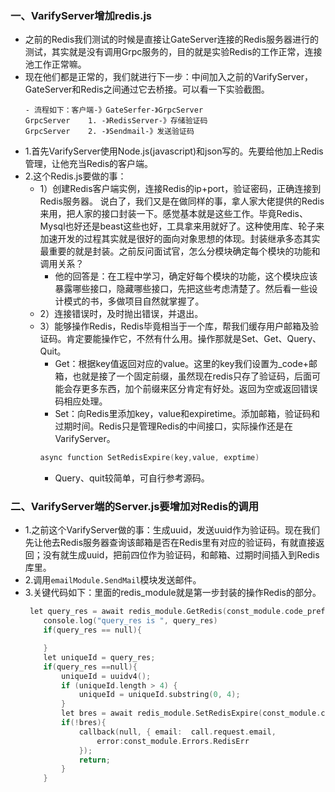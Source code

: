 ### 一、VarifyServer增加redis.js
- 之前的Redis我们测试的时候是直接让GateServer连接的Redis服务器进行的测试，其实就是没有调用Grpc服务的，目的就是实验Redis的工作正常，连接池工作正常嘛。
- 现在他们都是正常的，我们就进行下一步：中间加入之前的VarifyServer，GateServer和Redis之间通过它去桥接。可以看一下实验截图。
    ```
    - 流程如下：客户端-》GateSerfer-》GrpcServer 
    GrpcServer    1. -》RedisServer-》存储验证码
    GrpcServer    2. -》Sendmail-》发送验证码
    ```
- 1.首先VarifyServer使用Node.js(javascript)和json写的。先要给他加上Redis管理，让他充当Redis的客户端。
- 2.这个Redis.js要做的事：
    - 1）创建Redis客户端实例，连接Redis的ip+port，验证密码，正确连接到Redis服务器。  说白了，我们又是在做同样的事，拿人家大佬提供的Redis来用，把人家的接口封装一下。感觉基本就是这些工作。毕竟Redis、Mysql也好还是beast这些也好，工具拿来用就好了。这种使用库、轮子来加速开发的过程其实就是很好的面向对象思想的体现。封装继承多态其实最重要的就是封装。之前反问面试官，怎么分模块确定每个模块的功能和调用关系？
        - 他的回答是：在工程中学习，确定好每个模块的功能，这个模块应该暴露哪些接口，隐藏哪些接口，先把这些考虑清楚了。然后看一些设计模式的书，多做项目自然就掌握了。
    - 2）连接错误时，及时抛出错误，并退出。
    - 3）能够操作Redis，Redis毕竟相当于一个库，帮我们缓存用户邮箱及验证码。肯定要能操作它，不然有什么用。操作那就是Set、Get、Query、Quit。
        - Get：根据key值返回对应的value。这里的key我们设置为_code+邮箱，也就是接了一个固定前缀，虽然现在redis只存了验证码，后面可能会存更多东西，加个前缀来区分肯定有好处。返回为空或返回错误码相应处理。
        - Set：向Redis里添加key，value和expiretime。添加邮箱，验证码和过期时间。Redis只是管理Redis的中间接口，实际操作还是在VarifyServer。
        ```cpp
        async function SetRedisExpire(key,value, exptime)
        ```
        - Query、quit较简单，可自行参考源码。
### 二、VarifyServer端的Server.js要增加对Redis的调用
- 1.之前这个VarifyServer做的事：生成uuid，发送uuid作为验证码。现在我们先让他去Redis服务器查询该邮箱是否在Redis里有对应的验证码，有就直接返回；没有就生成uuid，把前四位作为验证码，和邮箱、过期时间插入到Redis库里。
- 2.调用`emailModule.SendMail`模块发送邮件。
- 3.关键代码如下：里面的redis_module就是第一步封装的操作Redis的部分。
    ```cpp
     let query_res = await redis_module.GetRedis(const_module.code_prefix+call.request.email);
        console.log("query_res is ", query_res)
        if(query_res == null){

        }
        let uniqueId = query_res;
        if(query_res ==null){
            uniqueId = uuidv4();
            if (uniqueId.length > 4) {
                uniqueId = uniqueId.substring(0, 4);
            } 
            let bres = await redis_module.SetRedisExpire(const_module.code_prefix+call.request.email, uniqueId,600)
            if(!bres){
                callback(null, { email:  call.request.email,
                    error:const_module.Errors.RedisErr
                });
                return;
            }
        }
    ```